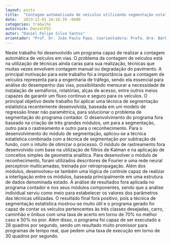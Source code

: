 ```yaml
---
layout: posts
title:  "Contagem automatizada de veículos utilizando segmentação estatística"
date:   2013-12-01 16:16:39 -0600
categories: trabalho
autornick: DanielFSS
autor: "Daniel Felipe Silva Santos"
orientador: "Prof. Dr. João Paulo Papa. Coorientadora: Profa. Dra. Bárbara Stolte Bezerra"
---
```

Neste trabalho foi desenvolvido um programa capaz de realizar a contagem automática de veículos em vias. O problema da contagem de veículos está na utilização de técnicas ainda caras para sua realização, técnicas que muitas vezes envolvem contagem manual ou degradação do pavimento. A principal motivação para este trabalho foi a importância que a contagem de veículos representa para a engenharia de tráfego, sendo ela essencial para análise do desempenho das vias, possibilitando mensurar a necessidade de instalação de semáforos, rotatórias, alças de acesso, entre outros meios capazes de garantir um fluxo continuo e seguro para os veículos. O principal objetivo deste trabalho foi aplicar uma técnica de segmentação estatística recentemente desenvolvida, baseada em um modelo de regressão linear não paramétrica, para solucionar o problema de segmentação do programa contador. O desenvolvimento do programa fora baseado na criação de três grandes módulos, um para a segmentação, outro para o rastreamento e outro para o reconhecimento. Para o desenvolvimento do módulo de segmentação, aplicou-se a técnica estatística combinada com a técnica de segmentação por subtração de fundo, com o intuito de otimizar o processo. O módulo de rastreamento fora desenvolvido com base na utilização de filtros de Kalman e na aplicação de conceitos simples de geometria analítica. Para desenvolver o módulo de reconhecimento, foram utilizados descritores de Fourier e uma rede neural perceptron multicamadas, treinada por retropropagação. Além dos módulos, desenvolveu-se também uma lógica de controle capaz de realizar a interligação entre os módulos, baseada principalmente em uma estrutura de dados denominada estado. A análise de resultados fora aplicada no programa contador e nos seus módulos componentes, sendo que a análise individual serviu como meio para estabelecer os valores dos parâmetros das técnicas utilizadas. O resultado final fora positivo, pois a técnica de segmentação estatística mostrou-se muito útil e o programa gerado foi capaz de contar os veículos pertencentes às três classes desejadas, carro, caminhão e ônibus com uma taxa de acerto em torno de 70% no melhor caso e 50% no pior. Além disso, o programa foi capaz de ser executado a 28 quadros por segundo, sendo um resultado muito promissor para programas de tempo real, que pedem uma taxa de execução em torno de 30 quadros por segundo.
